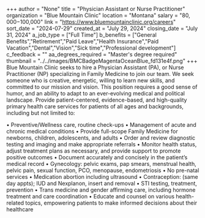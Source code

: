 +++
author = "None"
title = "Physician Assistant or Nurse Practitioner"
organization = "Blue Mountain Clinic"
location = "Montana"
salary = "$80,000-$100,000"
link = "https://www.bluemountainclinic.org/careers"
sort_date = "2024-07-29"
created_at = "July 29, 2024"
closing_date = "July 31, 2024"
a_job_type = ["Full Time"]
b_benefits = ["General Benefits","Retirement","Paid Leave","Health Insurance","Paid Vacation","Dental","Vision","Sick time","Professional development"]
c_feedback = ""
aa_degrees_required = "Master's degree required"
thumbnail = "../../images/BMCBadgeMagentaOceanBlue_fd131e4f.png"
+++
Blue Mountain Clinic seeks to hire a Physician Assistant (PA), or Nurse Practitioner (NP) specializing in Family Medicine to join our team. We seek someone who is creative, energetic, willing to learn new skills, and committed to our mission and vision. This position requires a good sense of humor, and an ability to adapt to an ever-evolving medical and political landscape. Provide patient-centered, evidence-based, and high-quality primary health care services for patients of all ages and backgrounds, including but not limited to:

•	Preventive/Wellness care, routine check-ups
•	Management of acute and chronic medical conditions
•	Provide full-scope Family Medicine for newborns, children, adolescents, and adults
•	Order and review diagnostic testing and imaging and make appropriate referrals
•	Monitor health status, adjust treatment plans as necessary, and provide support to promote positive outcomes
•	Document accurately and concisely in the patient’s medical record 
•	Gynecology: pelvic exams, pap smears, menstrual health, pelvic pain, sexual function, PCO, menopause, endometriosis
•	No pre-natal services
•	Medication abortion including ultrasound
•	Contraception: (same day appts); IUD and Nexplanon, insert and removal
•	STI testing, treatment, prevention
•	Trans medicine and gender affirming care, including hormone treatment and care coordination
•	Educate and counsel on various health-related topics, empowering patients to make informed decisions about their healthcare
